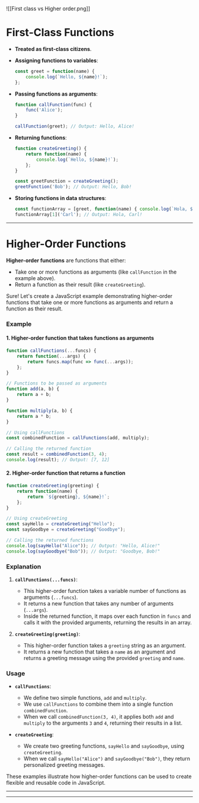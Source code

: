 ![[First class vs Higher order.png]]




# First-Class Functions

- **Treated as first-class citizens**.

- **Assigning functions to variables**: 

  ```javascript
  const greet = function(name) {
      console.log(`Hello, ${name}!`);
  };
  ```

- **Passing functions as arguments**: 

  ```javascript
  function callFunction(func) {
      func('Alice');
  }

  callFunction(greet); // Output: Hello, Alice!
  ```

- **Returning functions**: 

  ```javascript
  function createGreeting() {
      return function(name) {
          console.log(`Hello, ${name}!`);
      };
  }

  const greetFunction = createGreeting();
  greetFunction('Bob'); // Output: Hello, Bob!
  ```

- **Storing functions in data structures**: 

  ```javascript
  const functionArray = [greet, function(name) { console.log(`Hola, ${name}!`); }];
  functionArray[1]('Carl'); // Output: Hola, Carl!
  ```

---

# Higher-Order Functions

**Higher-order functions** are functions that either:
- Take one or more functions as arguments (like `callFunction` in the example above).
- Return a function as their result (like `createGreeting`).

Sure! Let's create a JavaScript example demonstrating higher-order functions that take one or more functions as arguments and return a function as their result.

### Example

#### 1. Higher-order function that takes functions as arguments

```javascript
function callFunctions(...funcs) {
    return function(...args) {
        return funcs.map(func => func(...args));
    };
}

// Functions to be passed as arguments
function add(a, b) {
    return a + b;
}

function multiply(a, b) {
    return a * b;
}

// Using callFunctions
const combinedFunction = callFunctions(add, multiply);

// Calling the returned function
const result = combinedFunction(3, 4);
console.log(result); // Output: [7, 12]
```

#### 2. Higher-order function that returns a function

```javascript
function createGreeting(greeting) {
    return function(name) {
        return `${greeting}, ${name}!`;
    };
}

// Using createGreeting
const sayHello = createGreeting("Hello");
const sayGoodbye = createGreeting("Goodbye");

// Calling the returned functions
console.log(sayHello("Alice")); // Output: "Hello, Alice!"
console.log(sayGoodbye("Bob")); // Output: "Goodbye, Bob!"
```

### Explanation

1. **`callFunctions(...funcs)`**:
   - This higher-order function takes a variable number of functions as arguments (`...funcs`).
   - It returns a new function that takes any number of arguments (`...args`).
   - Inside the returned function, it maps over each function in `funcs` and calls it with the provided arguments, returning the results in an array.

2. **`createGreeting(greeting)`**:
   - This higher-order function takes a `greeting` string as an argument.
   - It returns a new function that takes a `name` as an argument and returns a greeting message using the provided `greeting` and `name`.

### Usage

- **`callFunctions`**:
  - We define two simple functions, `add` and `multiply`.
  - We use `callFunctions` to combine them into a single function `combinedFunction`.
  - When we call `combinedFunction(3, 4)`, it applies both `add` and `multiply` to the arguments `3` and `4`, returning their results in a list.

- **`createGreeting`**:
  - We create two greeting functions, `sayHello` and `sayGoodbye`, using `createGreeting`.
  - When we call `sayHello("Alice")` and `sayGoodbye("Bob")`, they return personalized greeting messages.

These examples illustrate how higher-order functions can be used to create flexible and reusable code in JavaScript.

---

---
